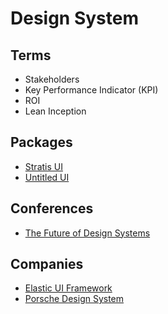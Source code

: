 # Design System

## Terms

- Stakeholders
- Key Performance Indicator (KPI)
- ROI
- Lean Inception

## Packages

- [Stratis UI](https://stratisui.com)
- [Untitled UI](https://untitledui.com)

## Conferences

- [The Future of Design Systems](https://intodesignsystems.com/)

## Companies

- [Elastic UI Framework](https://github.com/elastic/eui)
- [Porsche Design System](https://github.com/porsche-design-system/porsche-design-system)

<!--
https://github.com/coingaming/moon-design
-->
